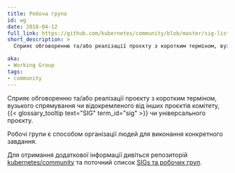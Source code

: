 ```yaml
---
title: Робоча група
id: wg
date: 2018-04-12
full_link: https://github.com/kubernetes/community/blob/master/sig-list.md#master-working-group-list
short_description: >
  Сприяє обговоренню та/або реалізації проєкту з коротким терміном, вузького спрямування чи відокремленого від інших проєктів комітету, SIG чи універсального проєкту.

aka: 
- Working Group
tags:
- community
---
```

Сприяє обговоренню та/або реалізації проєкту з коротким терміном, вузького спрямування чи відокремленого від інших проєктів комітету, {{< glossary_tooltip text="SIG" term_id="sig" >}} чи універсального проєкту.

<!--more-->

Робочі групи є способом організації людей для виконання конкретного завдання.

Для отримання додаткової інформації дивіться репозиторій [kubernetes/community](https://github.com/kubernetes/community) та поточний список [SIGs та робочих груп](https://github.com/kubernetes/community/blob/master/sig-list.md).
